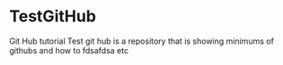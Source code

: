 # TestGitHub
Git Hub tutorial
Test git hub is a repository that is showing minimums of githubs and how to fdsafdsa etc	